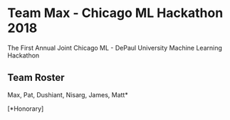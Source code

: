 # Team Max - Chicago ML Hackathon 2018

The First Annual Joint Chicago ML - DePaul University Machine Learning Hackathon

## Team Roster

Max, Pat, Dushiant, Nisarg, James, Matt*

[*Honorary]
